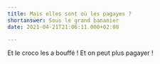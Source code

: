 ```yaml
---
title: Mais elles sont où les pagayes ?
shortanswer: Sous le grand bananier
date: 2021-04-21T21:06:11.000+02:00

---
```

Et le croco les a bouffé ! Et on peut plus pagayer !